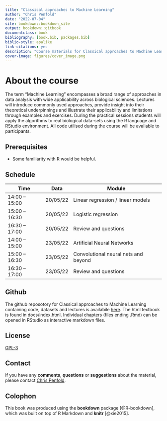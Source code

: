 ```yaml
--- 
title: "Classical approaches to Machine Learning"
author: "Chris Penfold"
date: "2022-07-04"
site: bookdown::bookdown_site
output: bookdown::gitbook
documentclass: book
bibliography: [book.bib, packages.bib]
biblio-style: apalike
link-citations: yes
description: "Course materials for Classical approaches to Machine Learning"
cover-image: figures/cover_image.png
---
```


# About the course 

The term “Machine Learning” encompasses a broad range of approaches in data analysis with wide applicability across biological sciences. Lectures will introduce commonly used approaches, provide insight into their theoretical underpinnings and illustrate their applicability and limitations through examples and exercises. During the practical sessions students will apply the algorithms to real biological data-sets using the R language and RStudio environment. All code utilised during the course will be available to participants.

## Prerequisites

* Some familiarity with R would be helpful.

## Schedule

Time | Data | Module
--- | --- | ---
14:00 – 15:00 | 20/05/22 | Linear regression / linear models
15:00 – 16:30 | 20/05/22 | Logistic regression
16:30 – 17:00 | 20/05/22 | Review and questions
14:00 – 15:00 | 23/05/22 | Artificial Neural Networks
15:00 – 16:30 | 23/05/22 | Convolutional neural nets and beyond
16:30 – 17:00 | 23/05/22 | Review and questions

## Github
The github reposotory for Classical approaches to Machine Learning containing code, datasets and lectures is availabile [here](https://github.com/cap76/AZCourse). The html textbook is found in docs/index.html. Individual chapters (files ending .Rmd) can be opened in RStudio as interactive markdown files.

## License
[GPL-3](https://www.gnu.org/licenses/gpl-3.0.en.html)

## Contact
If you have any **comments**, **questions** or **suggestions** about the material, please contact <a href="mailto:cap76@cam.ac.uk">Chris Penfold</a>.

## Colophon

This book was produced using the **bookdown** package [@R-bookdown], which was built on top of R Markdown and **knitr** [@xie2015].

